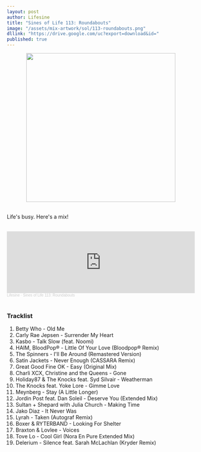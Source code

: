 ```yaml
---
layout: post
author: Lifesine
title: "Sines of Life 113: Roundabouts"
image: "/assets/mix-artwork/sol/113-roundabouts.png"
dllink: "https://drive.google.com/uc?export=download&id="
published: true
---
```


<div style="text-align:center"><img src="{{ page.image }}" width="400px" height="auto" /></div>
<br>

Life's busy. Here's a mix!

<br>

<iframe width="100%" height="166" scrolling="no" frameborder="no" allow="autoplay" src="https://w.soundcloud.com/player/?url=https%3A//api.soundcloud.com/tracks/1578416003&color=%23ff2bb2&auto_play=false&hide_related=false&show_comments=true&show_user=true&show_reposts=false&show_teaser=true"></iframe><div style="font-size: 10px; color: #cccccc;line-break: anywhere;word-break: normal;overflow: hidden;white-space: nowrap;text-overflow: ellipsis; font-family: Interstate,Lucida Grande,Lucida Sans Unicode,Lucida Sans,Garuda,Verdana,Tahoma,sans-serif;font-weight: 100;"><a href="https://soundcloud.com/lifesine" title="Lifesine" target="_blank" style="color: #cccccc; text-decoration: none;">Lifesine</a> · <a href="https://soundcloud.com/lifesine/sines-of-life-113" title="Sines of Life 113: Roundabouts" target="_blank" style="color: #cccccc; text-decoration: none;">Sines of Life 113: Roundabouts</a></div>

<br>

### Tracklist

01. Betty Who - Old Me
02. Carly Rae Jepsen - Surrender My Heart
03. Kasbo - Talk Slow (feat. Noomi)
04. HAIM, BloodPop® - Little Of Your Love (Bloodpop® Remix)
05. The Spinners - I'll Be Around (Remastered Version)
06. Satin Jackets - Never Enough (CASSARA Remix)
07. Great Good Fine OK - Easy (Original Mix)
08. Charli XCX, Christine and the Queens - Gone
09. Holiday87 & The Knocks feat. Syd Silvair - Weatherman
10. The Knocks feat. Yoke Lore - Gimme Love
11. Meynberg - Stay (A Little Longer)
12. Jordin Post feat. Dan Soleil - Deserve You (Extended Mix)
13. Sultan + Shepard with Julia Church - Making Time
14. Jako Diaz - It Never Was
15. Lyrah - Taken (Autograf Remix)
16. Boxer & RYTERBAND - Looking For Shelter
17. Braxton & Lovlee - Voices
18. Tove Lo - Cool Girl (Nora En Pure Extended Mix)
19. Delerium - Silence feat. Sarah McLachlan (Kryder Remix)

<br>
